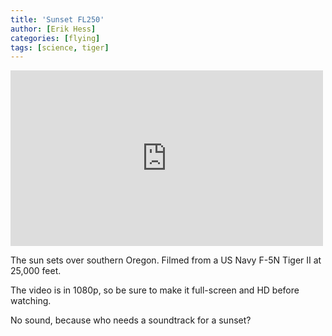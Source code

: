 ```yaml
---
title: 'Sunset FL250'
author: [Erik Hess]
categories: [flying]
tags: [science, tiger]
---
```

<aside class="video">
	<iframe src="http://player.vimeo.com/video/40785545" width="500" height="281" frameborder="0" webkitAllowFullScreen mozallowfullscreen allowFullScreen></iframe>
</aside>

The sun sets over southern Oregon. Filmed from a US Navy F-5N Tiger II at 25,000 feet.

The video is in 1080p, so be sure to make it full-screen and HD before watching.

No sound, because who needs a soundtrack for a sunset?